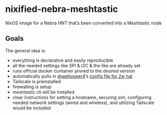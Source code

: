 # nixified-nebra-meshtastic
NixOS image for a Nebra HNT that’s been converted into a Meshtastic node

## Goals

The general idea is:

- everything is declarative and easily reproducible 
- all the needed settings like SPI & I2C & the like are already set
- runs official docker container pinned to the desired version 
- automatically pulls in [@wehooper4](https://github.com/wehooper4)’s [config file for 2w hat](https://github.com/wehooper4/Meshtastic-Hardware/blob/main/NebraHat/NebraHat_2W.yaml) 
- Tailscale is preinstalled 
- firewalling is setup
- meshtastic cli will be installed 
- clear instructions for setting a hostname,  securing ssh, configuring needed network settings (wired and wireless), and utilizing Tailscale would be included
